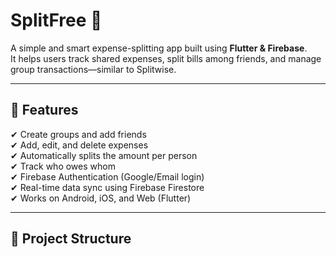 # SplitFree 💸  
A simple and smart expense-splitting app built using **Flutter & Firebase**.  
It helps users track shared expenses, split bills among friends, and manage group transactions—similar to Splitwise.

---

## 🚀 Features

✔ Create groups and add friends  
✔ Add, edit, and delete expenses  
✔ Automatically splits the amount per person  
✔ Track who owes whom  
✔ Firebase Authentication (Google/Email login)  
✔ Real-time data sync using Firebase Firestore  
✔ Works on Android, iOS, and Web (Flutter)

---

## 📂 Project Structure

